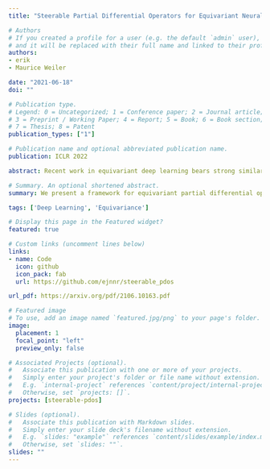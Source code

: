 ```yaml
---
title: "Steerable Partial Differential Operators for Equivariant Neural Networks"

# Authors
# If you created a profile for a user (e.g. the default `admin` user), write the username (folder name) here 
# and it will be replaced with their full name and linked to their profile.
authors:
- erik
- Maurice Weiler

date: "2021-06-18"
doi: ""

# Publication type.
# Legend: 0 = Uncategorized; 1 = Conference paper; 2 = Journal article;
# 3 = Preprint / Working Paper; 4 = Report; 5 = Book; 6 = Book section;
# 7 = Thesis; 8 = Patent
publication_types: ["1"]

# Publication name and optional abbreviated publication name.
publication: ICLR 2022

abstract: Recent work in equivariant deep learning bears strong similarities to physics. Fields over a base space are fundamental entities in both subjects, as are equivariant maps between these fields. In deep learning, however, these maps are usually defined by convolutions with a kernel, whereas they are partial differential operators (PDOs) in physics. Developing the theory of equivariant PDOs in the context of deep learning could bring these subjects even closer together and lead to a stronger flow of ideas. In this work, we derive a G-steerability constraint that completely characterizes when a PDO between feature vector fields is equivariant, for arbitrary symmetry groups G. We then fully solve this constraint for several important groups. We use our solutions as equivariant drop-in replacements for convolutional layers and benchmark them in that role. Finally, we develop a framework for equivariant maps based on Schwartz distributions that unifies classical convolutions and differential operators and gives insight about the relation between the two.

# Summary. An optional shortened abstract.
summary: We present a framework for equivariant partial differential operators, generalizing existing approaches and narrowing the gap between PDOs and convolutions.

tags: ['Deep Learning', 'Equivariance']

# Display this page in the Featured widget?
featured: true

# Custom links (uncomment lines below)
links:
- name: Code
  icon: github
  icon_pack: fab
  url: https://github.com/ejnnr/steerable_pdos

url_pdf: https://arxiv.org/pdf/2106.10163.pdf

# Featured image
# To use, add an image named `featured.jpg/png` to your page's folder. 
image:
  placement: 1
  focal_point: "left"
  preview_only: false

# Associated Projects (optional).
#   Associate this publication with one or more of your projects.
#   Simply enter your project's folder or file name without extension.
#   E.g. `internal-project` references `content/project/internal-project/index.md`.
#   Otherwise, set `projects: []`.
projects: [steerable-pdos]

# Slides (optional).
#   Associate this publication with Markdown slides.
#   Simply enter your slide deck's filename without extension.
#   E.g. `slides: "example"` references `content/slides/example/index.md`.
#   Otherwise, set `slides: ""`.
slides: ""
---
```

